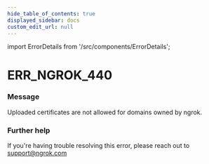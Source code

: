 ```yaml
---
hide_table_of_contents: true
displayed_sidebar: docs
custom_edit_url: null
---
```


import ErrorDetails from '/src/components/ErrorDetails';

# ERR_NGROK_440

### Message
Uploaded certificates are not allowed for domains owned by ngrok.

### Further help
If you're having trouble resolving this error, please reach out to [support@ngrok.com](mailto:support@ngrok.com?subject=Help%20with%20ERR_NGROK_440)

<ErrorDetails error='err_ngrok_440' />
